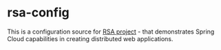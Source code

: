 # rsa-config
This is a configuration source for [RSA project](https://github.com/tomekceszke/rsa) - that demonstrates Spring Cloud capabilities in creating distributed web applications.